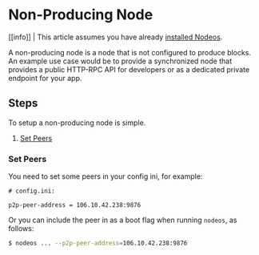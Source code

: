 # Non-Producing Node

[[info]]
| This article assumes you have already [installed Nodeos](../../01_installation/index.md).

A non-producing node is a node that is not configured to produce blocks. An example use case would be to provide a synchronized node that provides a public HTTP-RPC API for developers or as a dedicated private endpoint for your app.

## Steps
To setup a non-producing node is simple. 

1. [Set Peers](#set-peers)

### Set Peers

You need to set some peers in your config ini, for example:

```console
# config.ini:

p2p-peer-address = 106.10.42.238:9876
```

Or you can include the peer in as a boot flag when running `nodeos`, as follows:

```sh
$ nodeos ... --p2p-peer-address=106.10.42.238:9876
```
